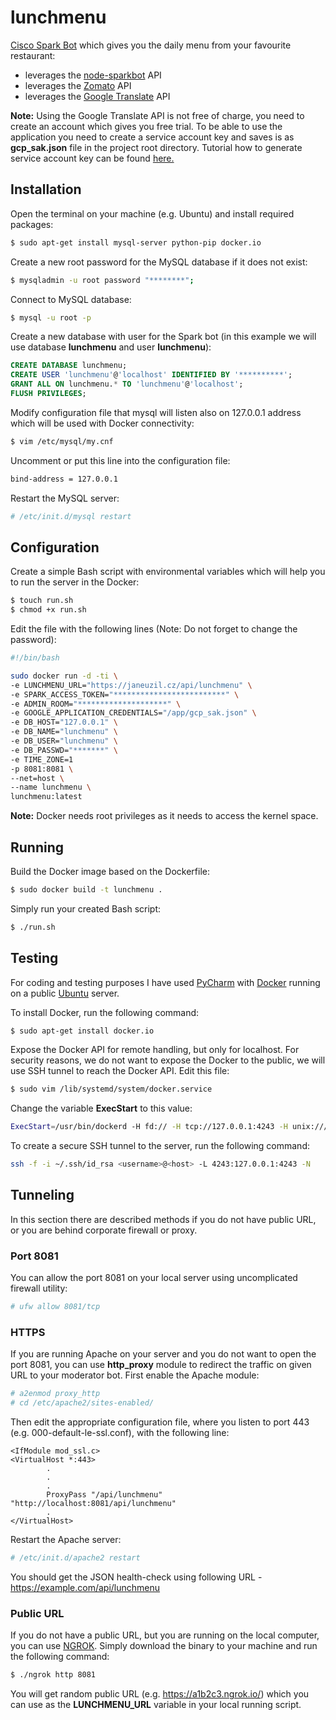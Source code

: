 # lunchmenu

[Cisco Spark Bot](https://developer.ciscospark.com/bots.html)  which gives you the daily menu from your favourite restaurant:
- leverages the [node-sparkbot](https://github.com/CiscoDevNet/node-sparkbot#readme) API
- leverages the [Zomato](https://developers.zomato.com/documentation) API
- leverages the [Google Translate](https://cloud.google.com/translate/docs/) API

**Note:** Using the Google Translate API is not free of charge, you need to create an account which gives you free trial. 
To be able to use the application you need to create a service account key and saves is as **gcp_sak.json** file 
in the project root directory. Tutorial how to generate service account key can be found [here.](https://cloud.google.com/translate/docs/reference/libraries)


## Installation
Open the terminal on your machine (e.g. Ubuntu) and install required packages:
```bash
$ sudo apt-get install mysql-server python-pip docker.io
```

Create a new root password for the MySQL database if it does not exist:
```bash
$ mysqladmin -u root password "********";
```
Connect to MySQL database:
```bash
$ mysql -u root -p
```
Create a new database with user for the Spark bot (in this example we will use database **lunchmenu** and user **lunchmenu**):
```sql
CREATE DATABASE lunchmenu;
CREATE USER 'lunchmenu'@'localhost' IDENTIFIED BY '**********';
GRANT ALL ON lunchmenu.* TO 'lunchmenu'@'localhost';
FLUSH PRIVILEGES;
```
Modify configuration file that mysql will listen also on 127.0.0.1 address which will be used with Docker connectivity:
```bash
$ vim /etc/mysql/my.cnf
```
Uncomment or put this line into the configuration file:
```bash
bind-address = 127.0.0.1
```
Restart the MySQL server:
```bash
# /etc/init.d/mysql restart
```

## Configuration
Create a simple Bash script with environmental variables which will help you to run the server in the Docker:
```bash
$ touch run.sh
$ chmod +x run.sh
```
Edit the file with the following lines (Note: Do not forget to change the password):
```bash
#!/bin/bash

sudo docker run -d -ti \
-e LUNCHMENU_URL="https://janeuzil.cz/api/lunchmenu" \
-e SPARK_ACCESS_TOKEN="*************************" \
-e ADMIN_ROOM="********************" \
-e GOOGLE_APPLICATION_CREDENTIALS="/app/gcp_sak.json" \
-e DB_HOST="127.0.0.1" \
-e DB_NAME="lunchmenu" \
-e DB_USER="lunchmenu" \
-e DB_PASSWD="*******" \
-e TIME_ZONE=1
-p 8081:8081 \
--net=host \
--name lunchmenu \
lunchmenu:latest
```
**Note:** Docker needs root privileges as it needs to access the kernel space.

## Running
Build the Docker image based on the Dockerfile:
```bash
$ sudo docker build -t lunchmenu .
```
Simply run your created Bash script:
```bash
$ ./run.sh
```

## Testing
For coding and testing purposes I have used [PyCharm](https://www.jetbrains.com/pycharm/) with [Docker](https://www.docker.com) running on a public [Ubuntu](https://www.ubuntu.com) server.

To install Docker, run the following command:
```bash
$ sudo apt-get install docker.io
```

Expose the Docker API for remote handling, but only for localhost. For security reasons, we do not want to expose the Docker to the public, we will use SSH tunnel to reach the Docker API. Edit this file:
```bash
$ sudo vim /lib/systemd/system/docker.service
```
Change the variable **ExecStart** to this value:
```bash
ExecStart=/usr/bin/dockerd -H fd:// -H tcp://127.0.0.1:4243 -H unix:///var/run/docker.sock $DOCKER_OPTS
```

To create a secure SSH tunnel to the server, run the following command:
```bash
ssh -f -i ~/.ssh/id_rsa <username>@<host> -L 4243:127.0.0.1:4243 -N
```

## Tunneling
In this section there are described methods if you do not have public URL, or you are behind corporate firewall or proxy.

### Port 8081
You can allow the port 8081 on your local server using uncomplicated firewall utility:
```bash
# ufw allow 8081/tcp
```

### HTTPS
If you are running Apache on your server and you do not want to open the port 8081, you can use **http_proxy** module to redirect the traffic on given URL to your moderator bot. First enable the Apache module:
```bash
# a2enmod proxy_http
# cd /etc/apache2/sites-enabled/
```
Then edit the appropriate configuration file, where you listen to port 443 (e.g. 000-default-le-ssl.conf), with the following line:
```apacheconfig
<IfModule mod_ssl.c>
<VirtualHost *:443>
        .
        .
        .
        ProxyPass "/api/lunchmenu" "http://localhost:8081/api/lunchmenu"
        .
</VirtualHost>
```
Restart the Apache server:
```bash
# /etc/init.d/apache2 restart
```
You should get the JSON health-check using following URL - https://example.com/api/lunchmenu

### Public URL
If you do not have a public URL, but you are running on the local computer, you can use [NGROK](https://ngrok.com). Simply download the binary to your machine and run the following command:
```bash
$ ./ngrok http 8081
```
You will get random public URL (e.g. https://a1b2c3.ngrok.io/) which you can use as the **LUNCHMENU_URL** variable in your local running script.

